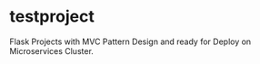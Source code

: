 # testproject

Flask Projects with MVC Pattern Design and ready for Deploy on Microservices Cluster.